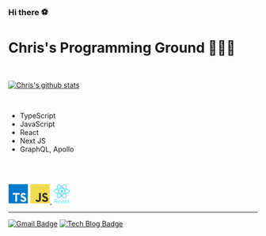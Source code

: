 ### Hi there ⚽️
# Chris's Programming Ground 🧑🏻‍💻


</br>

[![Chris's github stats](https://github-readme-stats.vercel.app/api?username=jaewook-jeong)](https://github.com/anuraghazra/github-readme-stats)

</br>


- TypeScript
- JavaScript
- React
- Next JS
- GraphQL, Apollo

</br>


  </br>
  
  
 <a href="https://www.typescriptlang.org/" target="_blank"> <img src="https://raw.githubusercontent.com/devicons/devicon/master/icons/typescript/typescript-original.svg" alt="typescript" width="40" height="40"/></a>
<a href="https://developer.mozilla.org/en-US/docs/Web/JavaScript" target="_blank"> <img src="https://raw.githubusercontent.com/devicons/devicon/master/icons/javascript/javascript-original.svg" alt="javascript" width="40" height="40"/> </a> <a href="https://reactjs.org/" target="_blank"> <img src="https://raw.githubusercontent.com/devicons/devicon/master/icons/react/react-original-wordmark.svg" alt="react" width="40" height="40"/> </a>






---

  [![Gmail Badge](https://img.shields.io/badge/Gmail-d14836?style=flat-square&logo=Gmail&logoColor=white&link=mailto:holim1226@gmail.com)](mailto:holim1226@gmail.com) [![Tech Blog Badge](http://img.shields.io/badge/-Tech%20blog-black?style=flat-square&logo=github&link=https://velog.io/@holim0)](https://velog.io/@holim0)











<!--
**holim0/holim0** is a ✨ _special_ ✨ repository because its `README.md` (this file) appears on your GitHub profile.

Here are some ideas to get you started:

- 🔭 I’m currently working on ...
- 🌱 I’m currently learning ...
- 👯 I’m looking to collaborate on ...
- 🤔 I’m looking for help with ...
- 💬 Ask me about ...
- 📫 How to reach me: ...
- 😄 Pronouns: ...
- ⚡ Fun fact: ...
-->
